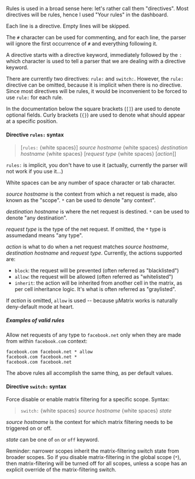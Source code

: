 Rules is used in a broad sense here: let's rather call them "directives". Most directives will be rules, hence I used "Your rules" in the dashboard.

Each line is a directive. Empty lines will be skipped.

The `#` character can be used for commenting, and for each line, the parser will ignore the first occurrence of `#` and everything following it.

A directive starts with a directive keyword, immediately followed by the `:` which character is used to tell a parser that we are dealing with a directive keyword.

There are currently two directives: `rule:` and `switch:`. However, the `rule:` directive can be omitted, because it is implicit when there is no directive. Since most directives will be rules, it would be inconvenient to be forced to use `rule:` for each rule.

In the documentation below the square brackets (`[]`) are used to denote optional fields. Curly brackets (`{}`) are used to denote what should appear at a specific position.

#### Directive `rules:` syntax

> [`rules:` {white spaces}] _source hostname_ {white spaces} _destination hostname_ {white spaces} [_request type_ {white spaces} [_action_]]

`rules:` is implicit, you don't have to use it (actually, currently the parser will not work if you use it...)

White spaces can be any number of space character or tab character.

_source hostname_ is the context from which a net request is made, also known as the "scope". `*` can be used to denote "any context".

_destination hostname_ is where the net request is destined. `*` can be used to denote "any destination".

_request type_ is the type of the net request. If omitted, the `*` type is assumedand means "any type".

_action_ is what to do when a net request matches _source hostname_, _destination hostname_ and _request type_. Currently, the actions supported are:
- `block`: the request will be prevented (often referred as "blacklisted")
- `allow`: the request will be allowed (often referred as "whitelisted")
- `inherit`: the action will be inherited from another cell in the matrix, as per cell inheritance logic. It's what is often referred as "graylisted".

If _action_ is omitted, `allow` is used -- because µMatrix works is naturally deny-default mode at heart.

##### Examples of valid rules

Allow net requests of any type to `facebook.net` only when they are made from within `facebook.com` context:

`facebook.com facebook.net * allow`<br>
`facebook.com facebook.net *`<br>
`facebook.com facebook.net`

The above rules all accomplish the same thing, as per default values.

#### Directive `switch:` syntax

Force disable or enable matrix filtering for a specific scope. Syntax:

> `switch:` {white spaces} _source hostname_ {white spaces} _state_

_source hostname_ is the context for which matrix filtering needs to be triggered on or off.

_state_ can be one of `on` or `off` keyword.

Reminder: narrower scopes inherit the matrix-filtering switch state from broader scopes. So if you disable matrix-filtering in the global scope (`*`), then matrix-filtering will be turned off for all scopes, unless a scope has an explicit override of the matrix-filtering switch.